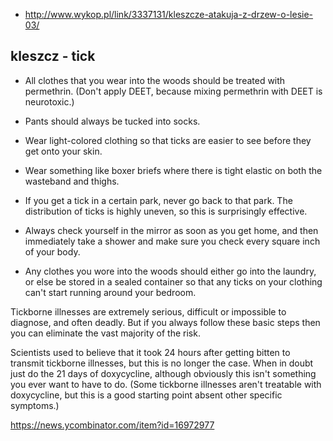- http://www.wykop.pl/link/3337131/kleszcze-atakuja-z-drzew-o-lesie-03/

## kleszcz - tick

- All clothes that you wear into the woods should be treated with permethrin. (Don't apply DEET, because mixing permethrin with DEET is neurotoxic.)
- Pants should always be tucked into socks.

- Wear light-colored clothing so that ticks are easier to see before they get onto your skin.

- Wear something like boxer briefs where there is tight elastic on both the wasteband and thighs.

- If you get a tick in a certain park, never go back to that park. The distribution of ticks is highly uneven, so this is surprisingly effective.

- Always check yourself in the mirror as soon as you get home, and then immediately take a shower and make sure you check every square inch of your body.

- Any clothes you wore into the woods should either go into the laundry, or else be stored in a sealed container so that any ticks on your clothing can't start running around your bedroom.

Tickborne illnesses are extremely serious, difficult or impossible to diagnose, and often deadly. But if you always follow these basic steps then you can eliminate the vast majority of the risk.

Scientists used to believe that it took 24 hours after getting bitten to transmit tickborne illnesses, but this is no longer the case. When in doubt just do the 21 days of doxycycline, although obviously this isn't something you ever want to have to do. (Some tickborne illnesses aren't treatable with doxycycline, but this is a good starting point absent other specific symptoms.)

https://news.ycombinator.com/item?id=16972977